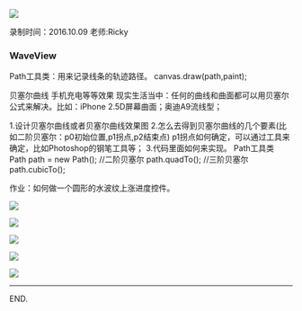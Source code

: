 ![](https://github.com/IvyZh/Android_Learning/blob/master/DN/UI/imgs/QQ%E6%88%AA%E5%9B%BE.png)

录制时间：2016.10.09
老师:Ricky


### WaveView


Path工具类：用来记录线条的轨迹路径。
canvas.draw(path,paint);

贝塞尔曲线
手机充电等等效果
现实生活当中：任何的曲线和曲面都可以用贝塞尔公式来解决。比如：iPhone 2.5D屏幕曲面；奥迪A9流线型；

1.设计贝塞尔曲线或者贝塞尔曲线效果图
2.怎么去得到贝塞尔曲线的几个要素(比如二阶贝塞尔：p0初始位置,p1拐点,p2结束点)
p1拐点如何确定，可以通过工具来确定，比如Photoshop的钢笔工具等；
3.代码里面如何来实现。
Path工具类
Path path = new Path();
//二阶贝塞尔
path.quadTo();
//三阶贝塞尔
path.cubicTo();



作业：如何做一个圆形的水波纹上涨进度控件。

![](http://1)

![](http://2)


![](http://3)


![](http://4)

![](http://5)

---

END.